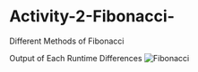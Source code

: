 # Activity-2-Fibonacci-
Different Methods of Fibonacci

Output of Each Runtime Differences
![Fibonacci](https://user-images.githubusercontent.com/60618940/74654874-41f26300-51c6-11ea-912d-b1f2b5fd7c5e.png)

